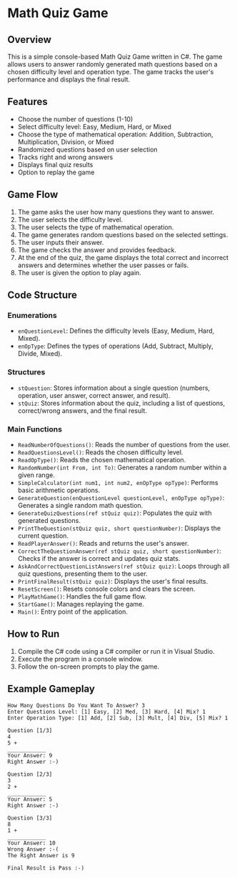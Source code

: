 # Math Quiz Game

## Overview
This is a simple console-based Math Quiz Game written in C#. The game allows users to answer randomly generated math questions based on a chosen difficulty level and operation type. The game tracks the user's performance and displays the final result.

## Features
- Choose the number of questions (1-10)
- Select difficulty level: Easy, Medium, Hard, or Mixed
- Choose the type of mathematical operation: Addition, Subtraction, Multiplication, Division, or Mixed
- Randomized questions based on user selection
- Tracks right and wrong answers
- Displays final quiz results
- Option to replay the game

## Game Flow
1. The game asks the user how many questions they want to answer.
2. The user selects the difficulty level.
3. The user selects the type of mathematical operation.
4. The game generates random questions based on the selected settings.
5. The user inputs their answer.
6. The game checks the answer and provides feedback.
7. At the end of the quiz, the game displays the total correct and incorrect answers and determines whether the user passes or fails.
8. The user is given the option to play again.

## Code Structure
### Enumerations
- `enQuestionLevel`: Defines the difficulty levels (Easy, Medium, Hard, Mixed).
- `enOpType`: Defines the types of operations (Add, Subtract, Multiply, Divide, Mixed).

### Structures
- `stQuestion`: Stores information about a single question (numbers, operation, user answer, correct answer, and result).
- `stQuiz`: Stores information about the quiz, including a list of questions, correct/wrong answers, and the final result.

### Main Functions
- `ReadNumberOfQuestions()`: Reads the number of questions from the user.
- `ReadQuestionsLevel()`: Reads the chosen difficulty level.
- `ReadOpType()`: Reads the chosen mathematical operation.
- `RandomNumber(int From, int To)`: Generates a random number within a given range.
- `SimpleCalculator(int num1, int num2, enOpType opType)`: Performs basic arithmetic operations.
- `GenerateQuestion(enQuestionLevel questionLevel, enOpType opType)`: Generates a single random math question.
- `GenerateQuizQuestions(ref stQuiz quiz)`: Populates the quiz with generated questions.
- `PrintTheQuestion(stQuiz quiz, short questionNumber)`: Displays the current question.
- `ReadPlayerAnswer()`: Reads and returns the user's answer.
- `CorrectTheQuestionAnswer(ref stQuiz quiz, short questionNumber)`: Checks if the answer is correct and updates quiz stats.
- `AskAndCorrectQuestionListAnswers(ref stQuiz quiz)`: Loops through all quiz questions, presenting them to the user.
- `PrintFinalResult(stQuiz quiz)`: Displays the user's final results.
- `ResetScreen()`: Resets console colors and clears the screen.
- `PlayMathGame()`: Handles the full game flow.
- `StartGame()`: Manages replaying the game.
- `Main()`: Entry point of the application.

## How to Run
1. Compile the C# code using a C# compiler or run it in Visual Studio.
2. Execute the program in a console window.
3. Follow the on-screen prompts to play the game.

## Example Gameplay
```
How Many Questions Do You Want To Answer? 3
Enter Questions Level: [1] Easy, [2] Med, [3] Hard, [4] Mix? 1
Enter Operation Type: [1] Add, [2] Sub, [3] Mult, [4] Div, [5] Mix? 1

Question [1/3]
4
5 +
____________
Your Answer: 9
Right Answer :-)

Question [2/3]
3
2 +
____________
Your Answer: 5
Right Answer :-)

Question [3/3]
8
1 +
____________
Your Answer: 10
Wrong Answer :-(
The Right Answer is 9

Final Result is Pass :-)
```


